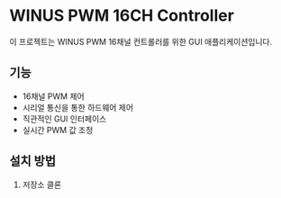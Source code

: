 # WINUS PWM 16CH Controller

이 프로젝트는 WINUS PWM 16채널 컨트롤러를 위한 GUI 애플리케이션입니다.

## 기능

- 16채널 PWM 제어
- 시리얼 통신을 통한 하드웨어 제어
- 직관적인 GUI 인터페이스
- 실시간 PWM 값 조정

## 설치 방법

1. 저장소 클론  
